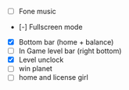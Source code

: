 - [ ] Fone music 
- [-] Fullscreen mode
- [x] Bottom bar (home + balance)
- [ ] In Game level bar (right bottom)
- [x] Level unclock
- [ ] win planet 
- [ ] home and license girl 